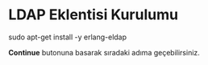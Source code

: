 # LDAP Eklentisi Kurulumu

sudo apt-get install -y erlang-eldap



**Continue** butonuna basarak sıradaki adıma geçebilirsiniz.